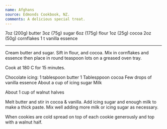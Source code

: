 ```yaml
---
name: Afghans
source: Edmonds Cookbook, NZ.
comments: A delicious special treat.
---
```


7oz (200g) butter
3oz (75g) sugar
6oz (175g) flour
1oz (25g) cocoa
2oz (50g) cornflakes
1 t vanilla essence

---

Cream butter and sugar.  Sift in flour, and cocoa.  Mix in cornflakes and essence then place in round teaspoon lots on a greased oven tray.

Cook at 180 C for 15 minutes.


Chocolate icing:
1 tablespoon butter
1 Tablesppoon cocoa
Few drops of vanilla essence 
About a cup of icing sugar
Milk

About 1 cup of walnut halves

Melt butter and stir in cocoa & vanilla.  Add icing sugar and enough milk to make a thick paste.  Mix well adding more milk or icing sugar as necessary.  

When cookies are cold spread on top of each cookie generously and top with a walnut half.

